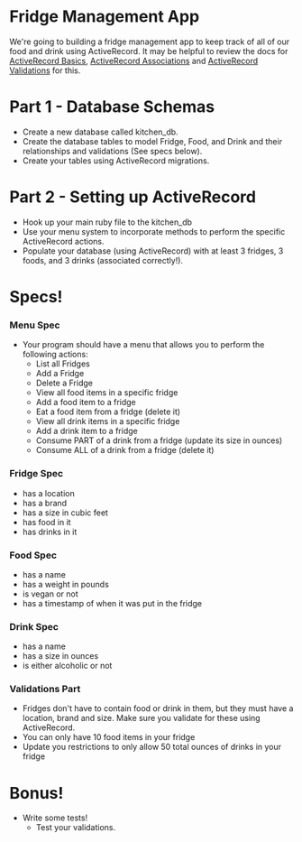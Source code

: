 # Fridge Management App

We're going to building a fridge management app to keep track of all of our food and drink using ActiveRecord. It may be helpful to review the docs for [ActiveRecord Basics](http://edgeguides.rubyonrails.org/active_record_basics.html), [ActiveRecord Associations](http://edgeguides.rubyonrails.org/association_basics.html) and [ActiveRecord Validations](http://edgeguides.rubyonrails.org/active_record_validations.html) for this.

# Part 1 - Database Schemas
- Create a new database called kitchen_db.
- Create the database tables to model Fridge, Food, and Drink and their relationships and validations (See specs below).
- Create your tables using ActiveRecord migrations.

# Part 2 - Setting up ActiveRecord
- Hook up your main ruby file to the kitchen_db
- Use your menu system to incorporate methods to perform the specific ActiveRecord actions.
- Populate your database (using ActiveRecord) with at least 3 fridges, 3 foods, and 3 drinks (associated correctly!).

# Specs!

### Menu Spec

- Your program should have a menu that allows you to perform the following actions:
  * List all Fridges
  * Add a Fridge
  * Delete a Fridge
  * View all food items in a specific fridge
  * Add a food item to a fridge
  * Eat a food item from a fridge (delete it)
  * View all drink items in a specific fridge
  * Add a drink item to a fridge
  * Consume PART of a drink from a fridge (update its size in ounces)
  * Consume ALL of a drink from a fridge (delete it)

### Fridge Spec
* has a location
* has a brand
* has a size in cubic feet
* has food in it
* has drinks in it

### Food Spec
* has a name
* has a weight in pounds
* is vegan or not
* has a timestamp of when it was put in the fridge

### Drink Spec
* has a name
* has a size in ounces
* is either alcoholic or not

### Validations Part

* Fridges don't have to contain food or drink in them, but they must have a location, brand and size. Make sure you validate for these using ActiveRecord.
* You can only have 10 food items in your fridge
* Update you restrictions to only allow 50 total ounces of drinks in your fridge

# Bonus!
- Write some tests!
  - Test your validations.
